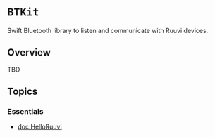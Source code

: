 # ``BTKit``

Swift Bluetooth library to listen and communicate with Ruuvi devices.

## Overview

TBD

## Topics

### Essentials

- <doc:HelloRuuvi>
